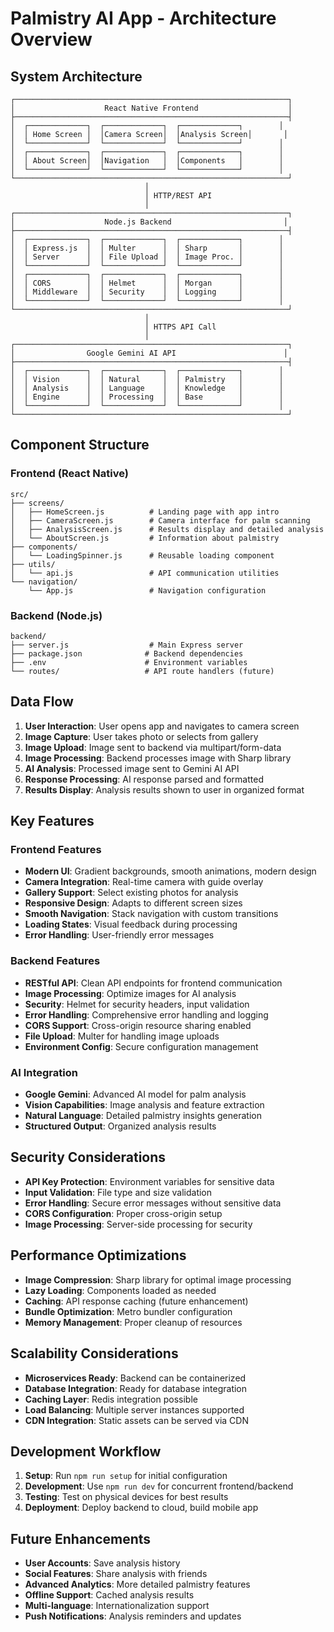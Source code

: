 # Palmistry AI App - Architecture Overview

## System Architecture

```
┌─────────────────────────────────────────────────────────────┐
│                    React Native Frontend                    │
├─────────────────────────────────────────────────────────────┤
│  ┌─────────────┐  ┌─────────────┐  ┌─────────────┐        │
│  │ Home Screen │  │Camera Screen│  │Analysis Screen│       │
│  └─────────────┘  └─────────────┘  └─────────────┘        │
│  ┌─────────────┐  ┌─────────────┐  ┌─────────────┐        │
│  │ About Screen│  │Navigation   │  │Components   │        │
│  └─────────────┘  └─────────────┘  └─────────────┘        │
└─────────────────────────────────────────────────────────────┘
                              │
                              │ HTTP/REST API
                              │
┌─────────────────────────────────────────────────────────────┐
│                    Node.js Backend                         │
├─────────────────────────────────────────────────────────────┤
│  ┌─────────────┐  ┌─────────────┐  ┌─────────────┐        │
│  │ Express.js  │  │ Multer      │  │ Sharp       │        │
│  │ Server      │  │ File Upload │  │ Image Proc. │        │
│  └─────────────┘  └─────────────┘  └─────────────┘        │
│  ┌─────────────┐  ┌─────────────┐  ┌─────────────┐        │
│  │ CORS        │  │ Helmet      │  │ Morgan      │        │
│  │ Middleware  │  │ Security    │  │ Logging     │        │
│  └─────────────┘  └─────────────┘  └─────────────┘        │
└─────────────────────────────────────────────────────────────┘
                              │
                              │ HTTPS API Call
                              │
┌─────────────────────────────────────────────────────────────┐
│                Google Gemini AI API                        │
├─────────────────────────────────────────────────────────────┤
│  ┌─────────────┐  ┌─────────────┐  ┌─────────────┐        │
│  │ Vision      │  │ Natural     │  │ Palmistry   │        │
│  │ Analysis    │  │ Language    │  │ Knowledge   │        │
│  │ Engine      │  │ Processing  │  │ Base        │        │
│  └─────────────┘  └─────────────┘  └─────────────┘        │
└─────────────────────────────────────────────────────────────┘
```

## Component Structure

### Frontend (React Native)

```
src/
├── screens/
│   ├── HomeScreen.js          # Landing page with app intro
│   ├── CameraScreen.js        # Camera interface for palm scanning
│   ├── AnalysisScreen.js      # Results display and detailed analysis
│   └── AboutScreen.js         # Information about palmistry
├── components/
│   └── LoadingSpinner.js      # Reusable loading component
├── utils/
│   └── api.js                 # API communication utilities
└── navigation/
    └── App.js                 # Navigation configuration
```

### Backend (Node.js)

```
backend/
├── server.js                  # Main Express server
├── package.json              # Backend dependencies
├── .env                      # Environment variables
└── routes/                   # API route handlers (future)
```

## Data Flow

1. **User Interaction**: User opens app and navigates to camera screen
2. **Image Capture**: User takes photo or selects from gallery
3. **Image Upload**: Image sent to backend via multipart/form-data
4. **Image Processing**: Backend processes image with Sharp library
5. **AI Analysis**: Processed image sent to Gemini AI API
6. **Response Processing**: AI response parsed and formatted
7. **Results Display**: Analysis results shown to user in organized format

## Key Features

### Frontend Features
- **Modern UI**: Gradient backgrounds, smooth animations, modern design
- **Camera Integration**: Real-time camera with guide overlay
- **Gallery Support**: Select existing photos for analysis
- **Responsive Design**: Adapts to different screen sizes
- **Smooth Navigation**: Stack navigation with custom transitions
- **Loading States**: Visual feedback during processing
- **Error Handling**: User-friendly error messages

### Backend Features
- **RESTful API**: Clean API endpoints for frontend communication
- **Image Processing**: Optimize images for AI analysis
- **Security**: Helmet for security headers, input validation
- **Error Handling**: Comprehensive error handling and logging
- **CORS Support**: Cross-origin resource sharing enabled
- **File Upload**: Multer for handling image uploads
- **Environment Config**: Secure configuration management

### AI Integration
- **Google Gemini**: Advanced AI model for palm analysis
- **Vision Capabilities**: Image analysis and feature extraction
- **Natural Language**: Detailed palmistry insights generation
- **Structured Output**: Organized analysis results

## Security Considerations

- **API Key Protection**: Environment variables for sensitive data
- **Input Validation**: File type and size validation
- **Error Handling**: Secure error messages without sensitive data
- **CORS Configuration**: Proper cross-origin setup
- **Image Processing**: Server-side processing for security

## Performance Optimizations

- **Image Compression**: Sharp library for optimal image processing
- **Lazy Loading**: Components loaded as needed
- **Caching**: API response caching (future enhancement)
- **Bundle Optimization**: Metro bundler configuration
- **Memory Management**: Proper cleanup of resources

## Scalability Considerations

- **Microservices Ready**: Backend can be containerized
- **Database Integration**: Ready for database integration
- **Caching Layer**: Redis integration possible
- **Load Balancing**: Multiple server instances supported
- **CDN Integration**: Static assets can be served via CDN

## Development Workflow

1. **Setup**: Run `npm run setup` for initial configuration
2. **Development**: Use `npm run dev` for concurrent frontend/backend
3. **Testing**: Test on physical devices for best results
4. **Deployment**: Deploy backend to cloud, build mobile app

## Future Enhancements

- **User Accounts**: Save analysis history
- **Social Features**: Share analysis with friends
- **Advanced Analytics**: More detailed palmistry features
- **Offline Support**: Cached analysis results
- **Multi-language**: Internationalization support
- **Push Notifications**: Analysis reminders and updates
